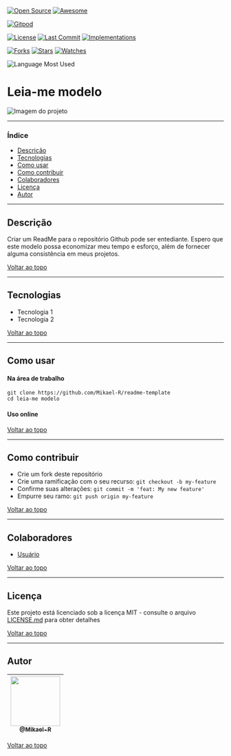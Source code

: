 [![Open Source](https://badges.frapsoft.com/os/v1/open-source.svg?v=103)](https://opensource.org/) [![Awesome](https://cdn.rawgit.com/sindresorhus/awesome/d7305f38d29fed78fa85652e3a63e154dd8e8829/media/badge.svg)](https://github.com/sindresorhus/awesome)

[![Gitpod](https://gitpod.io/button/open-in-gitpod.svg)](https://gitpod.io/#https://github.com/Mikael-R/readme-template)

[![License](https://img.shields.io/github/license/Mikael-R/readme-template)](LICENSE.md) [![Last Commit](https://img.shields.io/github/last-commit/Mikael-R/readme-template)](https://github.com/Mikael-R/readme-template/commits/) [![Implementations](https://img.shields.io/badge/%F0%9F%92%A1-implementations-8C8E93.svg?style=flat)](https://github.com/Mikael-R/readme-template/issues)

[![Forks](https://img.shields.io/github/forks/Mikael-R/readme-template?style=social)](https://github.com/Mikael-R/readme-template/network/members) [![Stars](https://img.shields.io/github/stars/Mikael-R/readme-template?style=social)](https://github.com/Mikael-R/readme-template/stargazers) [![Watches](https://img.shields.io/github/watchers/Mikael-R/readme-template?style=social)](https://github.com/Mikael-R/readme-template/watchers)

![Language Most Used](https://img.shields.io/github/languages/top/Mikael-R/readme-template)


# Leia-me modelo

![Imagem do projeto](project-image-url)

---

### Índice

- [Descrição](#descrição)
- [Tecnologias](#tecnologias)
- [Como usar](#como-usar)
- [Como contribuir](#como-contribuir)
- [Colaboradores](#colaboradores)
- [Licença](#licença)
- [Autor](#autor)

---

## Descrição

Criar um ReadMe para o repositório Github pode ser entediante. Espero que este modelo possa economizar meu tempo e esforço, além de fornecer alguma consistência em meus projetos.

[Voltar ao topo](#leia-me-modelo)

---

## Tecnologias

- Tecnologia 1
- Tecnologia 2

[Voltar ao topo](#leia-me-modelo)

---

## Como usar

#### Na área de trabalho
```
git clone https://github.com/Mikael-R/readme-template
cd leia-me modelo
```

#### Uso online


[Voltar ao topo](#leia-me-modelo)

---

## Como contribuir

- Crie um fork deste repositório
- Crie uma ramificação com o seu recurso: `git checkout -b my-feature`
- Confirme suas alterações: `git commit -m 'feat: My new feature'`
- Empurre seu ramo: `git push origin my-feature`

[Voltar ao topo](#leia-me-modelo)

---

## Colaboradores

- [Usuário](https://github.com/User)

[Voltar ao topo](#leia-me-modelo)

---

## Licença

Este projeto está licenciado sob a licença MIT - consulte o arquivo [LICENSE.md](LICENSE.md) para obter detalhes

[Voltar ao topo](#leia-me-modelo)

---

## Autor

| [<img src="https://user-images.githubusercontent.com/60241602/80879315-3b866a00-8c92-11ea-8ec7-2d722eb8e845.png" width=115><br><sub>@Mikael-R</sub>](https://github.com/Mikael-R) |
| :---: |

[Voltar ao topo](#leia-me-modelo)